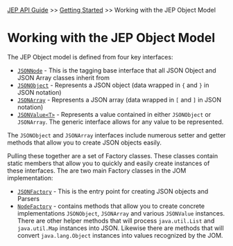 [JEP API Guide](index.html) >> [Getting Started](getting-started.html) >> Working with the JEP Object Model

# Working with the JEP Object Model

The JEP Object model is defined from four key interfaces:

* [`JSONNode`](../javadocs/org/ghotibeaun/json/JSONNode.html) - This is the tagging base interface that all JSON Object and JSON Array classes inherit from
* [`JSONObject`](../javadocs/org/ghotibeaun/json/JSONObject.html) - Represents a JSON object (data wrapped in `{` and `}` in JSON notation)
* [`JSONArray`](../javadocs/org/ghotibeaun/json/JSONArray.html) - Represents a JSON array (data wrapped in `[` and `]` in JSON notation)
* [`JSONValue<T>`](../javadocs/org/ghotibeaun/json/JSONValue.html) - Represents a value contained in either `JSONObject` or `JSONArray`. The generic interface allows for any value to be represented.  

The `JSONObject` and `JSONArray` interfaces include numerous setter and getter methods that allow you to create JSON objects easily. 

Pulling these together are a set of Factory classes.  These classes contain static members that allow you to quickly and easily create instances of these interfaces.  The are two main Factory classes in the JOM implementation:

* [`JSONFactory`](../javadocs/org/ghotibeaun/json/JSONFactory.html) - This is the entry point for creating JSON objects and Parsers
* [`NodeFactory`](../javadocs/org/ghotibeaun/json/factory/NodeFactory.html) - contains methods that allow you to create concrete implementations `JSONObject`, `JSONArray` and various `JSONValue` instances.  There are other helper methods that will process `java.util.List` and `java.util.Map` instances into JSON.  Likewise there are methods that will convert `java.lang.Object` instances into values recognized by the JOM.